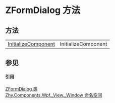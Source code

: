 # ZFormDialog 方法




## 方法
<table>
<tr>
<td><a href="M_Zhy_Components_Wpf__View__Window_ZFormDialog_InitializeComponent.md">InitializeComponent</a></td>
<td>InitializeComponent</td></tr>
</table>

## 参见


#### 引用
<a href="T_Zhy_Components_Wpf__View__Window_ZFormDialog.md">ZFormDialog 类</a>  
<a href="N_Zhy_Components_Wpf__View__Window.md">Zhy.Components.Wpf._View._Window 命名空间</a>  
